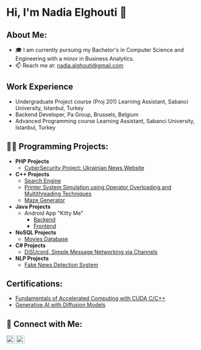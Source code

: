 <h1>Hi, I'm Nadia Elghouti 👋</h1>
<h2>About Me:</h2>
<ul>
  <li>🎓 I am currently pursuing my Bachelor's in Computer Science and Engineering with a minor in Business Analytics.</li>
  <li>📫 Reach me at: <a href="mailto:nadia.alghouti@gmail.com">nadia.alghouti@gmail.com</a></li>
</ul>

<h2>Work Experience</h2>
<ul>
  <li>Undergraduate Project course (Proj 201) Learning Assistant, Sabanci University, Istanbul, Turkey</li>
  <li>Backend Developer, Pa Group, Brussels, Belgium</li>
  <li>Advanced Programming course Learning Assistant, Sabanci University, Istanbul, Turkey</li>
</ul>

<h2>👨‍💻 Programming Projects:</h2>
<ul>
  <li><b>PHP Projects</b>
    <ul>
      <li><a href="https://github.com/nedamohamed/cs437-cybersecurity.git">CyberSecurity Project: Ukrainian News Website</a></li>
    </ul>
  </li>
  <li><b>C++ Projects</b>
    <ul>
      <li><a href="https://github.com/nadiaelghouti21/compare_sorting_algo/tree/main">Search Engine</a></li>
      <li><a href="https://github.com/nadiaelghouti21/Printer-System-Simulation/commits?author=nadiaelghouti21">Printer System Simulation using Operator Overloading and Multithreading Techniques</a></li>
      <li><a href="https://github.com/nadiaelghouti21/maze_generator/commits?author=nadiaelghouti21">Maze Generator</a></li>
    </ul>
  </li>
  <li><b>Java Projects</b>
    <ul>
      <li>Android App "Kitty Me"
        <ul>
          <li><a href="https://github.com/nadiaelghouti21/android_app/blob/main/Group%20032%20CS310%20Backend.zip">Backend</a></li>
          <li><a href="https://github.com/nadiaelghouti21/android_app/blob/main/Group%20032%20Frontend%202.zip">Frontend</a></li>
        </ul>
      </li>
    </ul>
  </li>
  <li><b>NoSQL Projects</b>
    <ul>
      <li><a href="https://github.com/nadiaelghouti21/movie_database/commits?author=nadiaelghouti21">Movies Database</a></li>
    </ul>
  </li>
  <li><b>C# Projects</b>
    <ul>
      <li><a href="https://github.com/nadiaelghouti21/DiSUcord/commits?author=nadiaelghouti21">DiSUcord, Simple Message Networking via Channels</a></li>
    </ul>
  </li>
  <li><b>NLP Projects</b>
    <ul>
      <li><a href="https://github.com/nedamohamed/fake-news-detection.git">Fake News Detection System</a></li>
    </ul>
  </li>
</ul>

<h2>Certifications:</h2>
<ul>
  <li><a href="https://courses.nvidia.com/a/de4a01de306b4721b55e2e7d7b3c5b57/">Fundamentals of Accelerated Computing with CUDA C/C++</a></li>
  <li><a href="https://learn.nvidia.com/certificates?id=e5796fe59fc1496c992399dd85390ddb">Generative AI with Diffusion Models</a></li>
</ul>

<h2>🤳 Connect with Me:</h2>
<p>
  <a href="http://linkedin.com/in/nadia-elghouti-8938912ab"><img alt="LinkedIn" src="https://cdn.jsdelivr.net/npm/simple-icons@v3/icons/linkedin.svg" width="22px"></a>
  <a href="https://www.instagram.com/nadiam.gh?igsh=MW1odzE3MmNrMm5hZA%3D%3D&utm_source=qr"><img alt="Instagram" src="https://cdn.jsdelivr.net/npm/simple-icons@v3/icons/instagram.svg" width="22px"></a>
</p>
